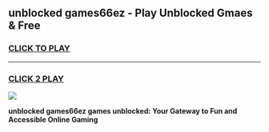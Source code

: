 
## unblocked games66ez - Play Unblocked Gmaes & Free
<h3>
<a href="https://news.freeplayer.one?title=unblocked_games66ez&ref=23F">CLICK TO PLAY</a></h3>
<hr>

<h3>
<a href="https://news.freeplayer.one?title=unblocked_games66ez&ref=23F">CLICK 2 PLAY</a>
  
</h3>

<a href="https://news.freeplayer.one?title=unblocked_games66ez&ref=23F/"><img src="https://clearcache.store/games.png"></a>


**unblocked games66ez games unblocked: Your Gateway to Fun and Accessible Online Gaming**
